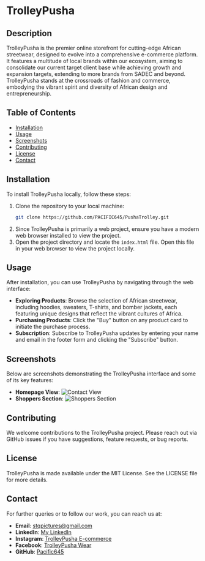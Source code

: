 # TrolleyPusha

## Description

TrolleyPusha is the premier online storefront for cutting-edge African streetwear, designed to evolve into a comprehensive e-commerce platform. It features a multitude of local brands within our ecosystem, aiming to consolidate our current target client base while achieving growth and expansion targets, extending to more brands from SADEC and beyond. TrolleyPusha stands at the crossroads of fashion and commerce, embodying the vibrant spirit and diversity of African design and entrepreneurship.

## Table of Contents

- [Installation](#installation)
- [Usage](#usage)
- [Screenshots](#screenshots)
- [Contributing](#contributing)
- [License](#license)
- [Contact](#contact)

## Installation

To install TrolleyPusha locally, follow these steps:

1. Clone the repository to your local machine:
   ```bash
   git clone https://github.com/PACIFIC645/PushaTrolley.git
   ```
2. Since TrolleyPusha is primarily a web project, ensure you have a modern web browser installed to view the project.
3. Open the project directory and locate the `index.html` file. Open this file in your web browser to view the project locally.

## Usage

After installation, you can use TrolleyPusha by navigating through the web interface:

- **Exploring Products**: Browse the selection of African streetwear, including hoodies, sweaters, T-shirts, and bomber jackets, each featuring unique designs that reflect the vibrant cultures of Africa.
- **Purchasing Products**: Click the "Buy" button on any product card to initiate the purchase process.
- **Subscription**: Subscribe to TrolleyPusha updates by entering your name and email in the footer form and clicking the "Subscribe" button.

## Screenshots

Below are screenshots demonstrating the TrolleyPusha interface and some of its key features:

- **Homepage View**: ![Contact View](https://imgur.com/nRCUNXN.jpg)
- **Shoppers Section**: ![Shoppers Section](https://imgur.com/TSB4hJh.jpg)

## Contributing

We welcome contributions to the TrolleyPusha project. Please reach out via GitHub issues if you have suggestions, feature requests, or bug reports.

## License

TrolleyPusha is made available under the MIT License. See the LICENSE file for more details.

## Contact

For further queries or to follow our work, you can reach us at:

- **Email**: [stqpictures@gmail.com](mailto:stqpictures@gmail.com)
- **LinkedIn**: [My LinkedIn](https://www.linkedin.com/in/mafekefekeng)
- **Instagram**: [TrolleyPusha E-commerce](https://www.instagram.com/trolleypusha_ecommerce)
- **Facebook**: [TrolleyPusha Wear](https://www.facebook.com/trolleypushawear)
- **GitHub**: [Pacific645](https://github.com/PACIFIC645)
